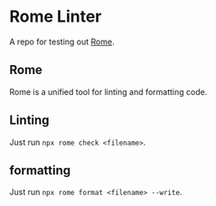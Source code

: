 # Rome Linter

A repo for testing out [Rome](https://rome.tools/).

## Rome

Rome is a unified tool for linting and formatting code.


## Linting

Just run `npx rome check <filename>`.

## formatting 

Just run `npx rome format <filename> --write`.